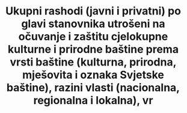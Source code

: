 ﻿---
title: >-
  Ukupni rashodi (javni i privatni) po glavi stanovnika utrošeni na očuvanje i zaštitu cjelokupne kulturne i prirodne baštine prema vrsti baštine (kulturna, prirodna, mješovita i oznaka Svjetske baštine), razini vlasti (nacionalna, regionalna i lokalna), vr
permalink: /11-4-1/
sdg_goal: 11
layout: indicator
indicator: 11.4.1
indicator_variable: null
graph: null
graph_type_description: null
graph_status_notes: Assigned
variable_description: null
variable_notes: null
un_designated_tier: '3'
un_custodial_agency: 'UNESCO-UIS  (Partnering  Agencies:  IUCN)'
target_id: '11.4'
has_metadata: true
rationale_interpretation: >-
  Zaštita i očuvanje svjetske kulturne i prirodne baštine zahtijeva javna ulaganja na različitim razinama vlasti, uključujući i lokalnu vlast. Ovaj pokazatelj omogućio bi praćenje održavaju li zemlje, šire ili smanjuju napore za očuvanje svoje kulturne i prirodne baštine.  
goal_meta_link: 'http://unstats.un.org/sdgs/files/metadata-compilation/Metadata-Goal-11.pdf'
goal_meta_link_page: 6
indicator_name: >-
  Ukupni rashodi (javni i privatni) po glavi stanovnika utrošeni na očuvanje i zaštitu cjelokupne kulturne i prirodne baštine prema vrsti baštine (kulturna, prirodna, mješovita i oznaka Svjetske baštine), razini vlasti (nacionalna, regionalna i lokalna), vr
target: >-
  Ojačati napore za osiguranje i zaštitu svjetske kulturne i prirodne baštine
indicator_definition: >-
  Postotak državnog (ili lokalnog) proračuna koji je predviđen za održavanje i očuvanje kulturne i prirodne baštine. Ovaj pokazatelj predstavlja udio državnog (ili lokalnog) proračuna koji je osiguran za zaštitu nacionalne kulturne i prirodne baštine, uklju
source_title: null
source_notes: null
published: true  
---